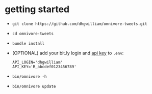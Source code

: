 # getting started

  * `git clone https://github.com/dhgwilliam/omnivore-tweets.git`
  * `cd omnivore-tweets`
  * `bundle install`
  * (OPTIONAL) add your bit.ly login and [api key](https://bitly.com/a/settings/advanced) to `.env`:

        API_LOGIN='dhgwilliam'
        API_KEY='R_abcdef0123456789'

  * `bin/omnivore -h`
  * `bin/omnivore update`
